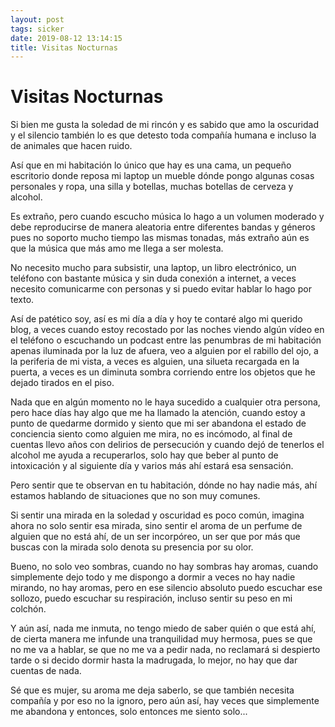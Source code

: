 ```yaml
---
layout: post
tags: sicker
date: 2019-08-12 13:14:15
title: Visitas Nocturnas
---
```


# Visitas Nocturnas

Si bien me gusta la soledad de mi rincón y es sabido que amo la oscuridad y el silencio también lo es que detesto toda compañía humana e incluso la de animales que hacen ruido.

Así que en mi habitación lo único que hay es una cama, un pequeño escritorio donde reposa mi laptop un mueble dónde pongo algunas cosas personales y ropa, una silla y botellas, muchas botellas de cerveza y alcohol.

Es extraño, pero cuando escucho música lo hago a un volumen moderado y debe reproducirse de manera aleatoria entre diferentes bandas y géneros pues no soporto mucho tiempo las mismas tonadas, más extraño aún es que la música que más amo me llega a ser molesta.

No necesito mucho para subsistir, una laptop, un libro electrónico, un teléfono con bastante música y sin duda conexión a internet, a veces necesito comunicarme con personas y si puedo evitar hablar lo hago por texto.

Así de patético soy, así es mi día a día y hoy te contaré algo mi querido blog, a veces cuando estoy recostado por las noches viendo algún vídeo en el teléfono o escuchando un podcast entre las penumbras de mi habitación apenas iluminada por la luz de afuera, veo a alguien por el rabillo del ojo, a la periferia de mi vista, a veces es alguien, una silueta recargada en la puerta, a veces es un diminuta sombra corriendo entre los objetos que he dejado tirados en el piso.

Nada que en algún momento no le haya sucedido a cualquier otra persona, pero hace días hay algo que me ha llamado la atención, cuando estoy a punto de quedarme dormido y siento que mi ser abandona el estado de conciencia siento como alguien me mira, no es incómodo, al final de cuentas llevo años con delirios de persecución y cuando dejó de tenerlos el alcohol me ayuda a recuperarlos, solo hay que beber al punto de intoxicación y al siguiente día y varios más ahí estará esa sensación.

Pero sentir que te observan en tu habitación, dónde no hay nadie más, ahí estamos hablando de situaciones que no son muy comunes.

Si sentir una mirada en la soledad y oscuridad es poco común, imagina ahora no solo sentir esa mirada, sino sentir el aroma de un perfume de alguien que no está ahí, de un ser incorpóreo, un ser que por más que buscas con la mirada solo denota su presencia por su olor.

Bueno, no solo veo sombras, cuando no hay sombras hay aromas, cuando simplemente dejo todo y me dispongo a dormir a veces no hay nadie mirando, no hay aromas, pero en ese silencio absoluto puedo escuchar ese sollozo, puedo escuchar su respiración, incluso sentir su peso en mi colchón.

Y aún así, nada me inmuta, no tengo miedo de saber quién o que está ahí, de cierta manera me infunde una tranquilidad muy hermosa, pues se que no me va a hablar, se que no me va a pedir nada, no reclamará si despierto tarde o si decido dormir hasta la madrugada, lo mejor, no hay que dar cuentas de nada.

Sé que es mujer, su aroma me deja saberlo, se que también necesita compañía y por eso no la ignoro, pero aún así, hay veces que simplemente me abandona y entonces, solo entonces me siento solo...
